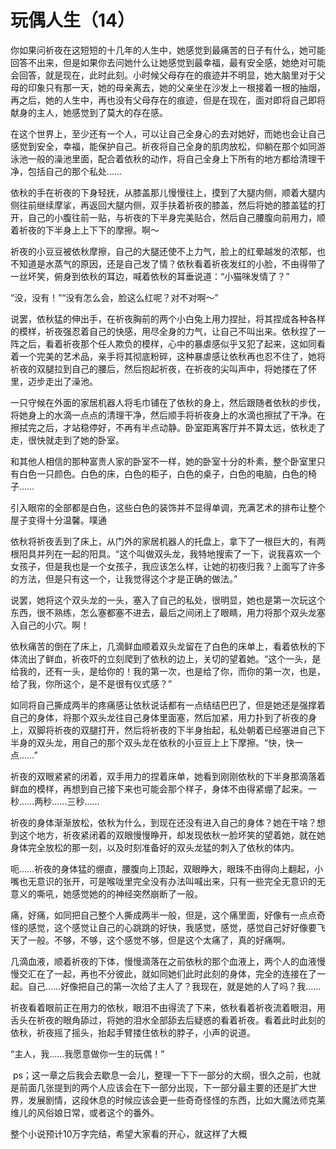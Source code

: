 # 玩偶人生（14）

你如果问祈夜在这短短的十几年的人生中，她感觉到最痛苦的日子有什么，她可能回答不出来，但是如果你去问她什么让她感觉到最幸福，最有安全感，她绝对可能会回答，就是现在，此时此刻。小时候父母存在的痕迹并不明显，她大脑里对于父母的印象只有那一天，她的母亲离去，她的父亲坐在沙发上一根接着一根的抽烟，再之后，她的人生中，再也没有父母存在的痕迹，但是在现在，面对即将自己即将献身的主人，她感觉到了莫大的存在感。

在这个世界上，至少还有一个人，可以让自己全身心的去对她好，而她也会让自己感觉到安全，幸福，能保护自己。祈夜将自己全身的肌肉放松，仰躺在那个如同游泳池一般的澡池里面，配合着依秋的动作，将自己全身上下所有的地方都给清理干净，包括自己的那个私处……

依秋的手在祈夜的下身轻抚，从膝盖那儿慢慢往上，摸到了大腿内侧，顺着大腿内侧往前继续摩挲，再返回大腿内侧，双手扶着祈夜的膝盖，然后将她的膝盖猛的打开，自己的小腹往前一贴，与祈夜的下半身完美贴合，然后自己腰腹向前用力，顺着祈夜的下半身上上下下的摩擦。啊～

祈夜的小豆豆被依秋摩擦，自己的大腿还使不上力气，脸上的红晕越发的浓郁，也不知道是水蒸气的原因，还是自己发了情？依秋看着祈夜发红的小脸，不由得带了一丝坏笑，俯身到依秋的耳边，喊着依秋的耳垂说道：“小猫咪发情了？”

“没，没有！”“没有怎么会，脸这么红呢？对不对啊～”

说罢，依秋猛的伸出手，在祈夜胸前的两个小白兔上用力捏扯，将其捏成各种各样的模样，祈夜强忍着自己的快感，用尽全身的力气，让自己不叫出来。依秋捏了一阵之后，看着祈夜那个任人欺负的模样，心中的暴虐感似乎又犯了起来，这如同看着一个完美的艺术品，亲手将其彻底粉碎，这种暴虐感让依秋再也忍不住了，她将祈夜的双腿拉到自己的腰后，然后抱起祈夜，在祈夜的尖叫声中，将她搂在了怀里，迈步走出了澡池。

一只守候在外面的家居机器人将毛巾铺在了依秋的身上，然后跟随者依秋的步伐，将她身上的水滴一点点的清理干净，然后顺手将祈夜身上的水滴也擦拭了干净。在擦拭完之后，才站稳停好，不再有半点动静。卧室距离客厅并不算太远，依秋走了走，很快就走到了她的卧室。

和其他人相信的那种富贵人家的卧室不一样，她的卧室十分的朴素，整个卧室里只有白色一只颜色。白色的床，白色的柜子，白色的桌子，白色的电脑，白色的椅子……

引入眼帘的全部都是白色，这些白色的装饰并不显得单调，充满艺术的排布让整个屋子变得十分温馨。噗通

依秋将祈夜丢到了床上，从门外的家居机器人的托盘上，拿下了一根巨大的，有两根阳具并列在一起的阳具。“这个叫做双头龙，我特地搜索了一下，说我喜欢一个女孩子，但是我也是一个女孩子，我应该怎么样，让她的初夜归我？上面写了许多的方法，但是只有这一个，让我觉得这个才是正确的做法。”

说罢，她将这个双头龙的一头，塞入了自己的私处，很明显，她也是第一次玩这个东西，很不熟练，怎么塞都塞不进去，最后之间闭上了眼睛，用力将那个双头龙塞入自己的小穴。啊！

依秋痛苦的倒在了床上，几滴鲜血顺着双头龙留在了白色的床单上，看着依秋的下体流出了鲜血，祈夜吓的立刻爬到了依秋的边上，关切的望着她。“这个一头，是给我的，还有一头，是给你的！我的第一次，也是给了你，而你的第一次，也是，给了我，你所这个，是不是很有仪式感？”

如同将自己撕成两半的疼痛感让依秋说话都有一点结结巴巴了，但是她还是强撑着自己的身体，将那个双头龙往自己身体里面塞，然后加紧，用力扑到了祈夜的身上，双脚将祈夜的双腿打开，然后将祈夜的下半身抬起，私处朝着已经塞进自己下半身的双头龙，用自己的那个双头龙在依秋的小豆豆上上下摩擦。“快，快一点……”

祈夜的双眼紧紧的闭着，双手用力的捏着床单，她看到刚刚依秋的下半身那滴落着鲜血的模样，再想到自己接下来也可能会那个样子，身体不由得紧绷了起来。一秒……两秒……三秒……

祈夜的身体渐渐放松，依秋为什么，到现在还没有进入自己的身体？她在干啥？想到这个地方，祈夜紧闭着的双眼慢慢睁开，却发现依秋一脸坏笑的望着她，就在她身体完全放松的那一刻，以及时刻准备好的双头龙猛的刺入了依秋的体内。

呃……祈夜的身体猛的绷直，腰腹向上顶起，双眼睁大，眼珠不由得向上翻起，小嘴也无意识的张开，可是喉咙里完全没有办法叫喊出来，只有一些完全无意识的无意义的嘶吼，她感觉她的的神经突然崩断了一般。

痛，好痛，如同把自己整个人撕成两半一般，但是，这个痛里面，好像有一点点奇怪的感觉，这个感觉让自己的心跳跳的好快，我感觉，感觉，感觉自己好好像要飞天了一般。不够，不够，这个感觉不够，但是这个太痛了，真的好痛啊。

几滴血液，顺着祈夜的下体，慢慢滴落在之前依秋的那个血液上，两个人的血液慢慢交汇在了一起，再也不分彼此，就如同她们此时此刻的身体，完全的连接在了一起。自己……好像把自己的第一次给了主人了？我现在，就是她的人了吗？我……

祈夜看着眼前正在用力的依秋，眼泪不由得流了下来，依秋看着祈夜流着眼泪，用舌头在祈夜的眼角舔过，将她的泪水全部舔去后疑惑的看着祈夜。看着此时此刻的依秋，祈夜摇了摇头，抬起手臂搂住依秋的脖子，小声的说道。

“主人，我……我愿意做你一生的玩偶！” 

 ps；这一章之后我会去歇息一会儿，整理一下下一部分的大纲，很久之前，也就是前面几张提到的两个人应该会在下一部分出现，下一部分最主要的还是扩大世界，发展剧情，这段休息的时候应该会更一些奇奇怪怪的东西，比如大魔法师克莱维儿的风俗娘日常，或者这个的番外。

整个小说预计10万字完结，希望大家看的开心，就这样了大概

 